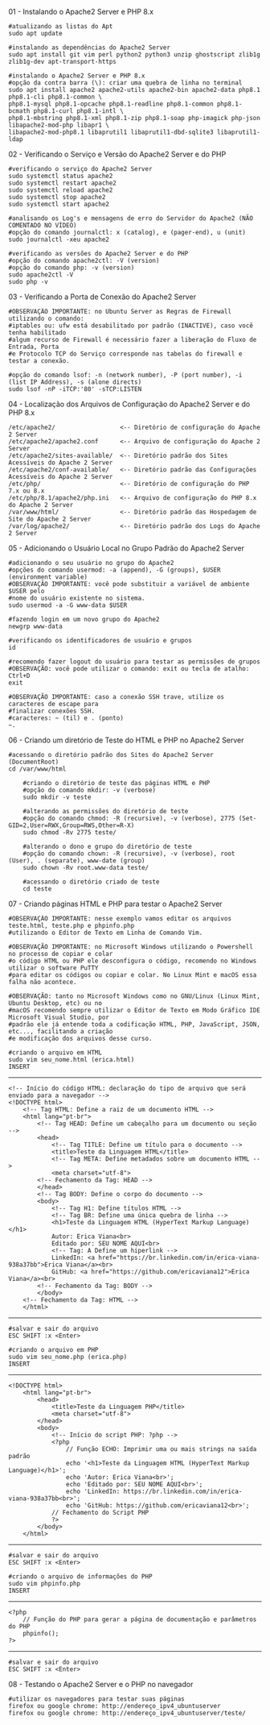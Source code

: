 01 - Instalando o Apache2 Server e PHP 8.x

    #atualizando as listas do Apt
    sudo apt update

    #instalando as dependências do Apache2 Server
    sudo apt install git vim perl python2 python3 unzip ghostscript zlib1g zlib1g-dev apt-transport-https

    #instalando o Apache2 Server e PHP 8.x
    #opção da contra barra (\): criar uma quebra de linha no terminal
    sudo apt install apache2 apache2-utils apache2-bin apache2-data php8.1 php8.1-cli php8.1-common \
    php8.1-mysql php8.1-opcache php8.1-readline php8.1-common php8.1-bcmath php8.1-curl php8.1-intl \
    php8.1-mbstring php8.1-xml php8.1-zip php8.1-soap php-imagick php-json libapache2-mod-php libapr1 \
    libapache2-mod-php8.1 libaprutil1 libaprutil1-dbd-sqlite3 libaprutil1-ldap

02 - Verificando o Serviço e Versão do Apache2 Server e do PHP

    #verificando o serviço do Apache2 Server
    sudo systemctl status apache2
    sudo systemctl restart apache2
    sudo systemctl reload apache2
    sudo systemctl stop apache2
    sudo systemctl start apache2

    #analisando os Log's e mensagens de erro do Servidor do Apache2 (NÃO COMENTADO NO VÍDEO)
    #opção do comando journalctl: x (catalog), e (pager-end), u (unit)
    sudo journalctl -xeu apache2

    #verificando as versões do Apache2 Server e do PHP
    #opção do comando apache2ctl: -V (version)
    #opção do comando php: -v (version)
    sudo apache2ctl -V
    sudo php -v

03 - Verificando a Porta de Conexão do Apache2 Server

    #OBSERVAÇÃO IMPORTANTE: no Ubuntu Server as Regras de Firewall utilizando o comando: 
    #iptables ou: ufw está desabilitado por padrão (INACTIVE), caso você tenha habilitado 
    #algum recurso de Firewall é necessário fazer a liberação do Fluxo de Entrada, Porta 
    #e Protocolo TCP do Serviço corresponde nas tabelas do firewall e testar a conexão.

    #opção do comando lsof: -n (network number), -P (port number), -i (list IP Address), -s (alone directs)
    sudo lsof -nP -iTCP:'80' -sTCP:LISTEN

04 - Localização dos Arquivos de Configuração do Apache2 Server e do PHP 8.x

    /etc/apache2/                  <-- Diretório de configuração do Apache 2 Server
    /etc/apache2/apache2.conf      <-- Arquivo de configuração do Apache 2 Server
    /etc/apache2/sites-available/  <-- Diretório padrão dos Sites Acessíveis do Apache 2 Server
    /etc/apache2/conf-available/   <-- Diretório padrão das Configurações Acessíveis do Apache 2 Server
    /etc/php/                      <-- Diretório de configuração do PHP 7.x ou 8.x
    /etc/php/8.1/apache2/php.ini   <-- Arquivo de configuração do PHP 8.x do Apache 2 Server
    /var/www/html/                 <-- Diretório padrão das Hospedagem de Site do Apache 2 Server
    /var/log/apache2/              <-- Diretório padrão dos Logs do Apache 2 Server

05 - Adicionando o Usuário Local no Grupo Padrão do Apache2 Server

    #adicionando o seu usuário no grupo do Apache2
    #opções do comando usermod: -a (append), -G (groups), $USER (environment variable)
    #OBSERVAÇÃO IMPORTANTE: você pode substituir a variável de ambiente $USER pelo
    #nome do usuário existente no sistema.
    sudo usermod -a -G www-data $USER

    #fazendo login em um novo grupo do Apache2
    newgrp www-data

    #verificando os identificadores de usuário e grupos
    id

    #recomendo fazer logout do usuário para testar as permissões de grupos
    #OBSERVAÇÃO: você pode utilizar o comando: exit ou tecla de atalho: Ctrl+D
    exit

    #OBSERVAÇÃO IMPORTANTE: caso a conexão SSH trave, utilize os caracteres de escape para 
    #finalizar conexões SSH.
    #caracteres: ~ (til) e . (ponto)
    ~.

06 - Criando um diretório de Teste do HTML e PHP no Apache2 Server

    #acessando o diretório padrão dos Sites do Apache2 Server (DocumentRoot)
    cd /var/www/html

	    #criando o diretório de teste das páginas HTML e PHP
	    #opção do comando mkdir: -v (verbose)
	    sudo mkdir -v teste
	
	    #alterando as permissões do diretório de teste
	    #opção do comando chmod: -R (recursive), -v (verbose), 2775 (Set-GID=2,User=RWX,Group=RWS,Other=R-X)
	    sudo chmod -Rv 2775 teste/
	
	    #alterando o dono e grupo do diretório de teste
	    #opção do comando chown: -R (recursive), -v (verbose), root (User), . (separate), www-date (group)
	    sudo chown -Rv root.www-data teste/
	
	    #acessando o diretório criado de teste
	    cd teste

07 - Criando páginas HTML e PHP para testar o Apache2 Server

    #OBSERVAÇÃO IMPORTANTE: nesse exemplo vamos editar os arquivos teste.html, teste.php e phpinfo.php 
    #utilizando o Editor de Texto em Linha de Comando Vim.

    #OBSERVAÇÃO IMPORTANTE: no Microsoft Windows utilizando o Powershell no processo de copiar e colar
    #o código HTML ou PHP ele desconfigura o código, recomendo no Windows utilizar o software PuTTY 
    #para editar os códigos ou copiar e colar. No Linux Mint e macOS essa falha não acontece.

    #OBSERVAÇÃO: tanto no Microsoft Windows como no GNU/Linux (Linux Mint, Ubuntu Desktop, etc) ou no
    #macOS recomendo sempre utilizar o Editor de Texto em Modo Gráfico IDE Microsoft Visual Studio, por
    #padrão ele já entende toda a codificação HTML, PHP, JavaScript, JSON, etc..., facilitando a criação
    #e modificação dos arquivos desse curso.

    #criando o arquivo em HTML
    sudo vim seu_nome.html (erica.html)
    INSERT

---

    <!-- Início do código HTML: declaração do tipo de arquivo que será enviado para a navegador -->
    <!DOCTYPE html>
	    <!-- Tag HTML: Define a raiz de um documento HTML -->
	    <html lang="pt-br">
		    <!-- Tag HEAD: Define um cabeçalho para um documento ou seção -->
		    <head>
			    <!-- Tag TITLE: Define um título para o documento -->
			    <title>Teste da Linguagem HTML</title>
			    <!-- Tag META: Define metadados sobre um documento HTML -->
			    <meta charset="utf-8">
		    <!-- Fechamento da Tag: HEAD -->
		    </head>
		    <!-- Tag BODY: Define o corpo do documento -->
		    <body>
			    <!-- Tag H1: Define títulos HTML -->
			    <!-- Tag BR: Define uma única quebra de linha -->
			    <h1>Teste da Linguagem HTML (HyperText Markup Language)</h1>
			    Autor: Erica Viana<br>
			    Editado por: SEU NOME AQUI<br>
			    <!-- Tag: A Define um hiperlink -->
			    LinkedIn: <a href="https://br.linkedin.com/in/erica-viana-938a37bb">Erica Viana</a><br>
			    GitHub: <a href="https://github.com/ericaviana12">Erica Viana</a><br>
		    <!-- Fechamento da Tag: BODY -->
		    </body>
	    <!-- Fechamento da Tag: HTML -->
	    </html>

---

    #salvar e sair do arquivo
    ESC SHIFT :x <Enter>

    #criando o arquivo em PHP
    sudo vim seu_nome.php (erica.php)
    INSERT

---

    <!DOCTYPE html>
	    <html lang="pt-br">
		    <head>
			    <title>Teste da Linguagem PHP</title>
			    <meta charset="utf-8">
		    </head>
		    <body>
			    <!-- Início do script PHP: ?php -->
			    <?php 
				    // Função ECHO: Imprimir uma ou mais strings na saída padrão
				    echo '<h1>Teste da Linguagem HTML (HyperText Markup Language)</h1>';
				    echo 'Autor: Erica Viana<br>';
				    echo 'Editado por: SEU NOME AQUI<br>';
				    echo 'LinkedIn: https://br.linkedin.com/in/erica-viana-938a37bb<br>';
				    echo 'GitHub: https://github.com/ericaviana12<br>'; 
			    // Fechamento do Script PHP
			    ?>
		    </body>
	    </html>

---

    #salvar e sair do arquivo
    ESC SHIFT :x <Enter>

    #criando o arquivo de informações do PHP
    sudo vim phpinfo.php
    INSERT

---

    <?php
	    // Função do PHP para gerar a página de documentação e parâmetros do PHP
	    phpinfo(); 
    ?>

---

    #salvar e sair do arquivo
    ESC SHIFT :x <Enter>

08 - Testando o Apache2 Server e o PHP no navegador

    #utilizar os navegadores para testar suas páginas
    firefox ou google chrome: http://endereço_ipv4_ubuntuserver
    firefox ou google chrome: http://endereço_ipv4_ubuntuserver/teste/

